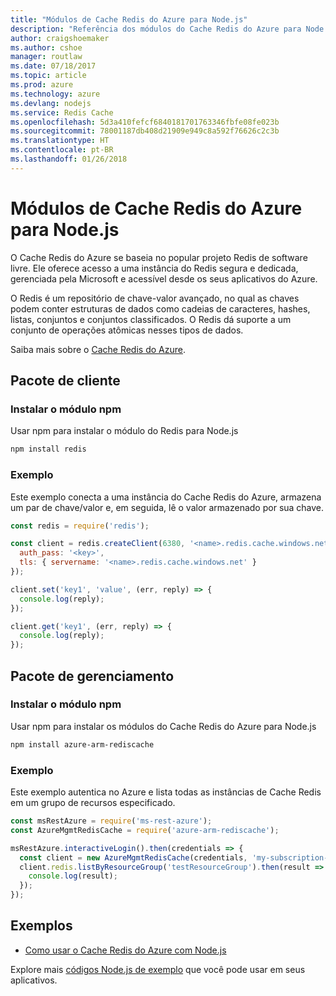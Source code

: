 ```yaml
---
title: "Módulos de Cache Redis do Azure para Node.js"
description: "Referência dos módulos do Cache Redis do Azure para Node.js"
author: craigshoemaker
ms.author: cshoe
manager: routlaw
ms.date: 07/18/2017
ms.topic: article
ms.prod: azure
ms.technology: azure
ms.devlang: nodejs
ms.service: Redis Cache
ms.openlocfilehash: 5d3a410fefcf6840181701763346fbfe08fe023b
ms.sourcegitcommit: 78001187db408d21909e949c8a592f76626c2c3b
ms.translationtype: HT
ms.contentlocale: pt-BR
ms.lasthandoff: 01/26/2018
---
```

# <a name="azure-redis-cache-modules-for-nodejs"></a>Módulos de Cache Redis do Azure para Node.js

O Cache Redis do Azure se baseia no popular projeto Redis de software livre. Ele oferece acesso a uma instância do Redis segura e dedicada, gerenciada pela Microsoft e acessível desde os seus aplicativos do Azure.

O Redis é um repositório de chave-valor avançado, no qual as chaves podem conter estruturas de dados como cadeias de caracteres, hashes, listas, conjuntos e conjuntos classificados. O Redis dá suporte a um conjunto de operações atômicas nesses tipos de dados.

Saiba mais sobre o [Cache Redis do Azure](https://docs.microsoft.com/azure/redis-cache/).

## <a name="client-package"></a>Pacote de cliente

### <a name="install-the-npm-module"></a>Instalar o módulo npm

Usar npm para instalar o módulo do Redis para Node.js

```bash
npm install redis
```

### <a name="example"></a>Exemplo

Este exemplo conecta a uma instância do Cache Redis do Azure, armazena um par de chave/valor e, em seguida, lê o valor armazenado por sua chave.

```javascript
const redis = require('redis');

const client = redis.createClient(6380, '<name>.redis.cache.windows.net', {
  auth_pass: '<key>',
  tls: { servername: '<name>.redis.cache.windows.net' }
});

client.set('key1', 'value', (err, reply) => {
  console.log(reply);
});

client.get('key1', (err, reply) => {
  console.log(reply);
});
```

## <a name="management-package"></a>Pacote de gerenciamento

### <a name="install-the-npm-module"></a>Instalar o módulo npm

Usar npm para instalar os módulos do Cache Redis do Azure para Node.js

```bash
npm install azure-arm-rediscache
```

### <a name="example"></a>Exemplo

Este exemplo autentica no Azure e lista todas as instâncias de Cache Redis em um grupo de recursos especificado.

```javascript
const msRestAzure = require('ms-rest-azure');
const AzureMgmtRedisCache = require('azure-arm-rediscache');

msRestAzure.interactiveLogin().then(credentials => {
  const client = new AzureMgmtRedisCache(credentials, 'my-subscription-id');
  client.redis.listByResourceGroup('testResourceGroup').then(result => {
    console.log(result);
  });
});
```


## <a name="samples"></a>Exemplos

* [Como usar o Cache Redis do Azure com Node.js](https://docs.microsoft.com/azure/redis-cache/cache-nodejs-get-started)

Explore mais [códigos Node.js de exemplo](https://azure.microsoft.com/resources/samples/?platform=nodejs) que você pode usar em seus aplicativos.
